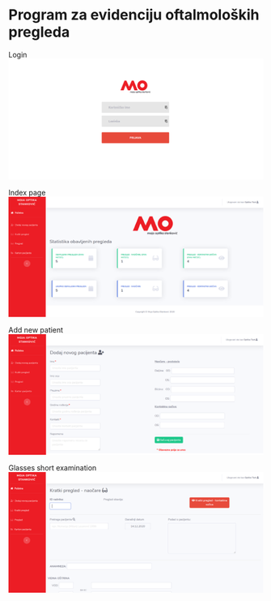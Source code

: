 # Program za evidenciju oftalmoloških pregleda
Login
![start image](https://github.com/L4zarevic/pregled/blob/main/login.png)

Index page
![start image](https://github.com/L4zarevic/pregled/blob/main/index.png)

Add new patient
![start image](https://github.com/L4zarevic/pregled/blob/main/add%20patient.png)

Glasses short examination
![start image](https://github.com/L4zarevic/pregled/blob/main/glasses%20short%20examination.png)
